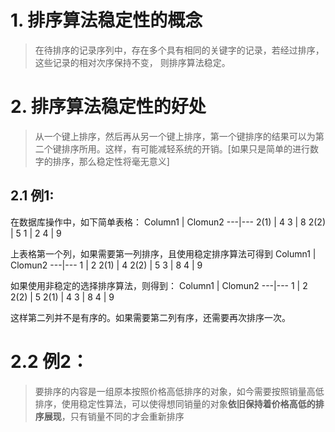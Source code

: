 # 1. 排序算法稳定性的概念
> 在待排序的记录序列中，存在多个具有相同的关键字的记录，若经过排序，这些记录的相对次序保持不变， 则排序算法稳定。
# 2. 排序算法稳定性的好处
> 从一个键上排序，然后再从另一个键上排序，第一个键排序的结果可以为第二个键排序所用。这样，有可能减轻系统的开销。[如果只是简单的进行数字的排序，那么稳定性将毫无意义]

## 2.1 例1:
在数据库操作中，如下简单表格：
Column1 | Clomun2
---|---
2(1) | 4
3 | 8
2(2) | 5
1 | 2
4 | 9

上表格第一个列，如果需要第一列排序，且使用稳定排序算法可得到
Column1 | Clomun2
---|---
1 | 2
2(1) | 4
2(2) | 5
3 | 8
4 | 9

如果使用非稳定的选择排序算法，则得到：
Column1 | Clomun2
---|---
1 | 2
2(2) | 5
2(1) | 4
3 | 8
4 | 9

这样第二列并不是有序的。如果需要第二列有序，还需要再次排序一次。

# 2.2 例2：
> 要排序的内容是一组原本按照价格高低排序的对象，如今需要按照销量高低排序，使用稳定性算法，可以使得想同销量的对象**依旧保持着价格高低的排序展现**，只有销量不同的才会重新排序